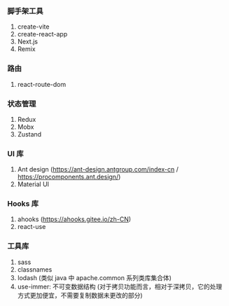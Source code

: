 ### 脚手架工具
1. create-vite
2. create-react-app
3. Next.js
4. Remix

### 路由
1. react-route-dom

### 状态管理
1. Redux
2. Mobx
3. Zustand

### UI 库
1. Ant design (https://ant-design.antgroup.com/index-cn / https://procomponents.ant.design/)
2. Material UI

### Hooks 库
1. ahooks (https://ahooks.gitee.io/zh-CN)
2. react-use

### 工具库
1. sass
2. classnames
3. lodash (类似 java 中 apache.common 系列类库集合体)
4. use-immer: 不可变数据结构 (对于拷贝功能而言，相对于深拷贝，它的处理方式更加便宜，不需要复制数据未更改的部分)